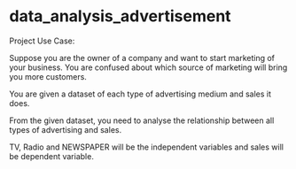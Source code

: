 # data_analysis_advertisement
Project Use Case:

Suppose you are the owner of a company and want to start marketing of your business. You are confused about which source of marketing will bring you more customers.

You are given a dataset of each type of advertising medium and sales it does.

From the given dataset, you need to analyse the relationship between all types of advertising and sales.

TV, Radio and NEWSPAPER will be the independent variables and sales will be dependent variable.
